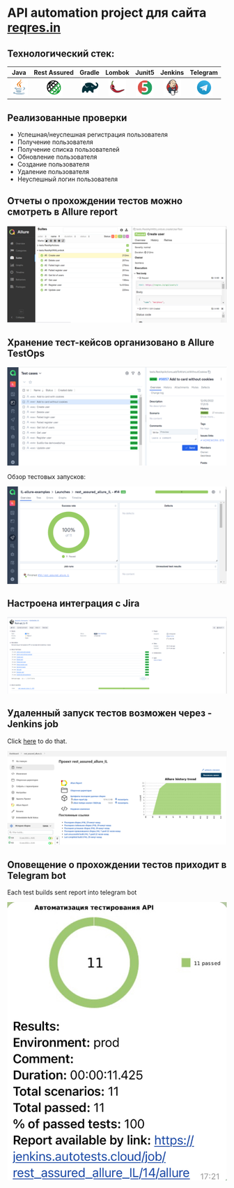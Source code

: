 # API automation project для сайта [reqres.in](https://reqres.in/)

## Технологический стек:

| Java | Rest Assured | Gradle | Lombok | Junit5 | Jenkins | Telegram |
|:-----:|:-----:|:-----:|:-----:|:-----:|:-----:|:-----:|
| ![Java](images/icons/Java.png) | ![Rest-Assured](images/icons/Rest-Assured.png) | ![Gradle](images/icons/Gradle.png) | ![Lombok](images/icons/Lombok.png) | ![JUnit5](images/icons/JUnit5.png) | ![Jenkins](images/icons/Jenkins.png) | ![Telegram](images/icons/Telegram.png) |

[comment]: <> (## Используемые технологии и инструменты)

[comment]: <> (![Intelij_IDEA]&#40;src/images/icons/Intelij_IDEA.png&#41;)

[comment]: <> (![Java]&#40;src/images/icons/Java.png&#41;)

[comment]: <> (![Selenide]&#40;src/images/icons/Selenide.png&#41;)

[comment]: <> (![Selenoid]&#40;src/images/icons/Selenoid.png&#41;)

[comment]: <> (![Gradle]&#40;src/images/icons/Gradle.png&#41;)

[comment]: <> (![JUnit5]&#40;src/images/icons/JUnit5.png&#41;)

[comment]: <> (![Allure Report]&#40;src/images/icons/Allure_Report.png&#41;)

[comment]: <> (![AllureTestOps]&#40;src/images/icons/AllureTestOps.png&#41;)

[comment]: <> (![Github]&#40;src/images/icons/Github.png&#41;)

[comment]: <> (![Jenkins]&#40;src/images/icons/Jenkins.png&#41;)

[comment]: <> (![Rest-Assured]&#40;src/images/icons/Rest-Assured.png&#41;)

[comment]: <> (![Telegram]&#40;src/images/icons/Telegram.png&#41;)

[comment]: <> (![Jira]&#40;src/images/icons/Jira.png&#41;)

[comment]: <> (![Lombok]&#40;src/images/icons/Lombok.png&#41;)

## Реализованные проверки

- Успешная/неуспешная регистрация пользователя
- Получение пользователя
- Получение списка пользователей
- Обновление пользователя
- Создание пользователя
- Удаление пользователя
- Неуспешный логин пользователя

## Отчеты о прохождении тестов можно смотреть в Allure report

<p align="center">
<img title="Jenkins Dashboard" src="images/reports/AllureReport001.png">
</p>

## Хранение тест-кейсов организовано в Allure TestOps

<p align="center">
<img title="Jenkins Dashboard" src="images/reports/AllureTestOps001.png">
</p>

Обзор тестовых запусков:

<p align="center">
<img title="Jenkins Dashboard" src="images/reports/AllureTestOps002.png">
</p>

## Настроена интеграция с Jira

<p align="center">
<img title="Jenkins Dashboard" src="images/reports/Jira001.png">
</p>

## Удаленный запуск тестов возможен через - Jenkins job

Click <a target="_blank" href="https://jenkins.autotests.cloud/job/rest_assured_allure_IL/">here</a> to do that.

<p align="center">
<img title="Jenkins Dashboard" src="images/reports/Jenkins001.png">
</p>

## Оповещение о прохождении тестов приходит в Telegram bot

Each test builds sent report into telegram bot

<p align="center">
<img title="Jenkins Dashboard" src="images/reports/TelegramReport001.png">
</p>
